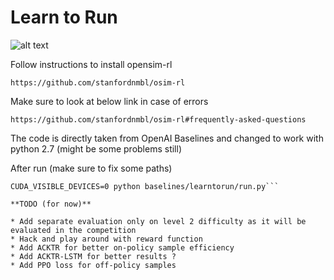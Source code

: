 # Learn to Run

![alt text](https://images.contentful.com/7h71s48744nc/ttbuWX4JtsGcpN25BIz41u/d6eb57c5801370b80e356e06f297f1af/Forrest-Gump-large.jpg "Logo Title Text 1")

Follow instructions to install opensim-rl

```
https://github.com/stanfordnmbl/osim-rl
```

Make sure to look at below link in case of errors

```
https://github.com/stanfordnmbl/osim-rl#frequently-asked-questions
```

The code is directly taken from OpenAI Baselines and changed to work with python 2.7 (might be some problems still)

After run (make sure to fix some paths)

```
CUDA_VISIBLE_DEVICES=0 python baselines/learntorun/run.py```

**TODO (for now)**

* Add separate evaluation only on level 2 difficulty as it will be evaluated in the competition
* Hack and play around with reward function
* Add ACKTR for better on-policy sample efficiency
* Add ACKTR-LSTM for better results ?
* Add PPO loss for off-policy samples
